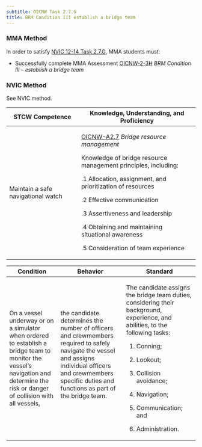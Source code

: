 ```yaml
---
subtitle: OICNW Task 2.7.G 
title: BRM Condition III establish a bridge team
---
```



### MMA Method

In order to satisfy  [NVIC 12-14  Task  2.7.G]({{site.baseurl}}/assets/images/nvic-12-14.pdf), MMA students must:

* Successfully complete MMA Assessment [OICNW-2-3H]({{site.baseurl}}/assessments/Deck/OICNW-2-3H) *BRM Condition III – establish a bridge team*


### NVIC Method

<a onclick="togglevisibility('nvic_methods')" >See NVIC method.</a>

<div id='nvic_methods' class='hide'>

<table>
<thead>
<tr>
<th class='forty'> STCW Competence </th>
<th class='sixty'> Knowledge, Understanding, and Proficiency </th>
</tr>
</thead>




<tbody>
<tr><td markdown='1'>

Maintain a safe navigational watch

</td><td markdown='1'>

[OICNW-A2.7](../../tables/21.html#OICNW-A2.7) *Bridge resource management* 

Knowledge of bridge resource management principles, including: 

.1  Allocation, assignment, and prioritization of resources 

.2  Effective communication 

.3  Assertiveness and leadership 

.4  Obtaining and maintaining situational awareness

.5 Consideration of team experience

</td></tr>


</tbody>
</table>


<table>
<thead>
<tr><th class='twenty'>  Condition </th><th class='twenty'> Behavior </th><th  class='sixty'>Standard </th></tr>
</thead>
<tbody >



<tr><td markdown='1'>

On a vessel underway or on a simulator when ordered to establish a bridge team to monitor the vessel’s navigation and determine the risk or danger of collision with all vessels,

</td><td markdown='1'>

the candidate determines the number of officers and crewmembers required to safely navigate the vessel and assigns individual officers and crewmembers specific duties and functions as part of the bridge team.

<br>

<div class="tooltip">
<span class="tooltiptext">
</span>
</div>


</td><td markdown='1'>

The candidate assigns the bridge team duties, considering their background, experience, and abilities, to the following tasks:

1. Conning;

2. Lookout;

3. Collision avoidance;

4. Navigation;

5. Communication; and 

6. Administration.

</td></tr>
</tbody>
</table>
</div>
